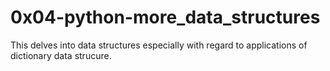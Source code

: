 <h1>0x04-python-more_data_structures</h1>
<p>This delves into data structures especially with regard to applications of dictionary data strucure.</p>
